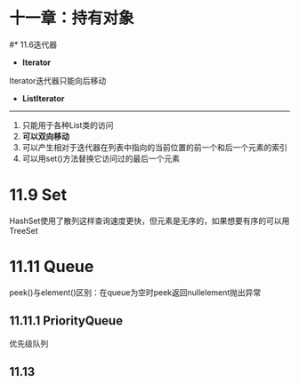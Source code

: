 # 十一章：持有对象

#* 11.6迭代器

* **Iterator**

Iterator迭代器只能向后移动

* **ListIterator**


----------


1. 只能用于各种List类的访问
2. **可以双向移动**
3. 可以产生相对于迭代器在列表中指向的当前位置的前一个和后一个元素的索引
4. 可以用set()方法替换它访问过的最后一个元素

# 11.9 Set

HashSet使用了散列这样查询速度更快，但元素是无序的，如果想要有序的可以用TreeSet

# 11.11 Queue

peek()与element()区别：在queue为空时peek返回nullelement抛出异常

## 11.11.1 PriorityQueue

优先级队列

## 11.13
